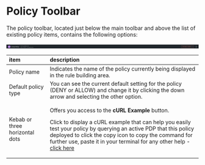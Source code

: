 # Policy Toolbar

The policy toolbar, located just below the main toolbar and above the list of existing policy items, contains the following options:

![Policy toolbar](../.gitbook/assets/image%20%281%29.png)



<table>
  <thead>
    <tr>
      <th style="text-align:left">item</th>
      <th style="text-align:left">description</th>
    </tr>
  </thead>
  <tbody>
    <tr>
      <td style="text-align:left">Policy name</td>
      <td style="text-align:left">Indicates the name of the policy currently being displayed in the rule
        building area.</td>
    </tr>
    <tr>
      <td style="text-align:left">Default policy type</td>
      <td style="text-align:left">You can see the current default setting for the policy (DENY or ALLOW)
        and change it by clicking the down arrow and selecting the other option.</td>
    </tr>
    <tr>
      <td style="text-align:left">Kebab or three horizontal dots</td>
      <td style="text-align:left">
        <p>Offers you access to the <b>cURL Example</b> button.</p>
        <p>Click to display a cURL example that can help you easily test your policy
          by querying an active PDP that this policy deployed to click the copy icon
          to copy the command for further use, paste it in your terminal for any
          other help - <a href="https://app.gitbook.com/@build-security/policy-decision-points-pdp/tls-configuration#validation-using-curl">click here  </a>
        </p>
      </td>
    </tr>
  </tbody>
</table>




